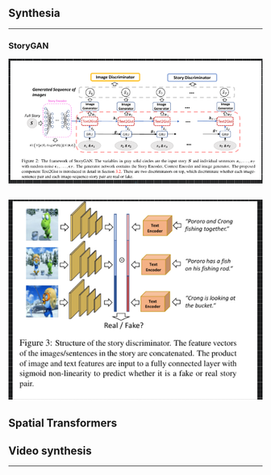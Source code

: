## Synthesia

---
### StoryGAN 


![](2020-07-22-00-51-46.png)

![](2020-07-22-00-53-06.png)
---

## Spatial Transformers


## Video synthesis

---
